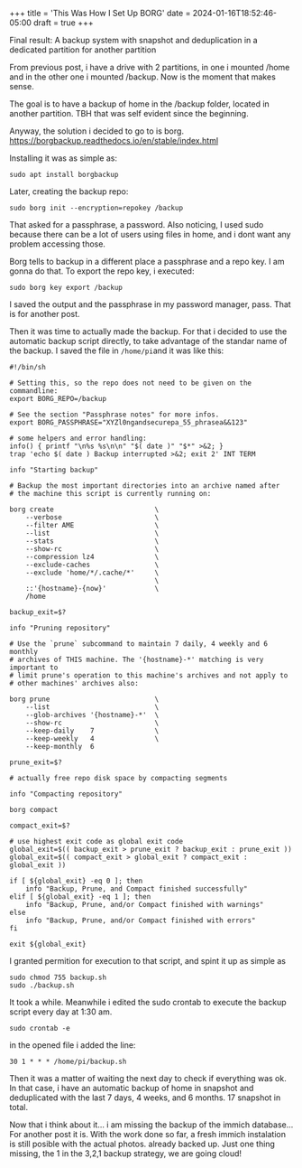 +++
title = 'This Was How I Set Up BORG'
date = 2024-01-16T18:52:46-05:00
draft = true
+++

Final result: A backup system with snapshot and deduplication in a dedicated partition for another partition

From previous post, i have a drive with 2 partitions, in one i mounted /home and in the other one i mounted /backup. Now is the moment that makes sense. 

The goal is to have a backup of home in the /backup folder, located in another partition. TBH that was self evident since the beginning.

Anyway, the solution i decided to go to is borg. https://borgbackup.readthedocs.io/en/stable/index.html 

Installing it was as simple as:
```
sudo apt install borgbackup
``` 

Later, creating the backup repo: 
```
sudo borg init --encryption=repokey /backup
```
That asked for a passphrase, a password. Also noticing, I used sudo because there can be a lot of users using files in home, and i dont want any problem accessing those. 

Borg tells to backup in a different place a passphrase and a repo key. I am gonna do that. To export the repo key, i executed: 
```
sudo borg key export /backup
```
I saved the output and the passphrase in my password manager, pass. That is for another post. 

Then it was time to actually made the backup. For that i decided to use the automatic backup script directly, to take advantage of the standar name of the backup. I saved the file in `/home/pi`and it was like this:
```
#!/bin/sh

# Setting this, so the repo does not need to be given on the commandline:
export BORG_REPO=/backup

# See the section "Passphrase notes" for more infos.
export BORG_PASSPHRASE="XYZl0ngandsecurepa_55_phrasea&&123"

# some helpers and error handling:
info() { printf "\n%s %s\n\n" "$( date )" "$*" >&2; }
trap 'echo $( date ) Backup interrupted >&2; exit 2' INT TERM

info "Starting backup"

# Backup the most important directories into an archive named after
# the machine this script is currently running on:

borg create                         \
    --verbose                       \
    --filter AME                    \
    --list                          \
    --stats                         \
    --show-rc                       \
    --compression lz4               \
    --exclude-caches                \
    --exclude 'home/*/.cache/*'     \
                                    \
    ::'{hostname}-{now}'            \
    /home                          

backup_exit=$?

info "Pruning repository"

# Use the `prune` subcommand to maintain 7 daily, 4 weekly and 6 monthly
# archives of THIS machine. The '{hostname}-*' matching is very important to
# limit prune's operation to this machine's archives and not apply to
# other machines' archives also:

borg prune                          \
    --list                          \
    --glob-archives '{hostname}-*'  \
    --show-rc                       \
    --keep-daily    7               \
    --keep-weekly   4               \
    --keep-monthly  6

prune_exit=$?

# actually free repo disk space by compacting segments

info "Compacting repository"

borg compact

compact_exit=$?

# use highest exit code as global exit code
global_exit=$(( backup_exit > prune_exit ? backup_exit : prune_exit ))
global_exit=$(( compact_exit > global_exit ? compact_exit : global_exit ))

if [ ${global_exit} -eq 0 ]; then
    info "Backup, Prune, and Compact finished successfully"
elif [ ${global_exit} -eq 1 ]; then
    info "Backup, Prune, and/or Compact finished with warnings"
else
    info "Backup, Prune, and/or Compact finished with errors"
fi

exit ${global_exit}
```
I granted permition for execution to that script, and spint it up as simple as 
```
sudo chmod 755 backup.sh
sudo ./backup.sh
```
It took a while. Meanwhile i edited the sudo crontab to execute the backup script every day at 1:30 am. 
```
sudo crontab -e
``` 
in the opened file i added the line: 
```
30 1 * * * /home/pi/backup.sh
```
Then it was a matter of waiting the next day to check if everything was ok. In that case, i have an automatic backup of home in snapshot and deduplicated with the last 7 days, 4 weeks, and 6 months. 17 snapshot in total.
 
Now that i think about it... i am missing the backup of the immich database... For another post it is. With the work done so far, a fresh immich instalation is still posible with the actual photos. already backed up. Just one thing missing, the 1 in the 3,2,1 backup strategy, we are going cloud!
